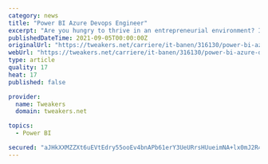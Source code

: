 ```yaml
---
category: news
title: "Power BI Azure Devops Engineer"
excerpt: "Are you hungry to thrive in an entrepreneurial environment? If so, then Just-BI (Powered by EPAM) has several openings for a Power BI Azure DevOps Engineer to join our rapidly expanding BI ..."
publishedDateTime: 2021-09-05T00:00:00Z
originalUrl: "https://tweakers.net/carriere/it-banen/316130/power-bi-azure-devops-engineer-rijswijk-zh-stichting-just-care-foundation"
webUrl: "https://tweakers.net/carriere/it-banen/316130/power-bi-azure-devops-engineer-rijswijk-zh-stichting-just-care-foundation"
type: article
quality: 17
heat: 17
published: false

provider:
  name: Tweakers
  domain: tweakers.net

topics:
  - Power BI

secured: "aJHkXXMZZXt6uEVtEdry55ooEv4bnAPb61erY3UeURrsHUueimNA+lx0mJ2R4VFRNl61aSAXPK3iYNcgA212UGqOoIHoBscbltLawzqMuS9roRpVI+e4CX0+286kJrFaz3bC0H7ze+Nj6UevMYXQRDnJPJgduwOoIQmwGcs3ig2QZi9uOS048/2ZQgCnPUIAQz9QHhQDttbnQZstfUo6L1Vmq7kDuVqmO6xWPS242cjoHH9fvcE2UC7N9gcdbvFLdbnPfTI9WDmaBpCDV5J5fq7mOfU83Sb7lJtI9K5RyGUCMIHBFiAAnUEaEyuCNtkyhGp4T8t5EOXvwCEgiQfhWNMw+Zp0WCGQTIPdtTrsEGM=;qxs72DtS6f7kLVEwdNdQzw=="
---
```


